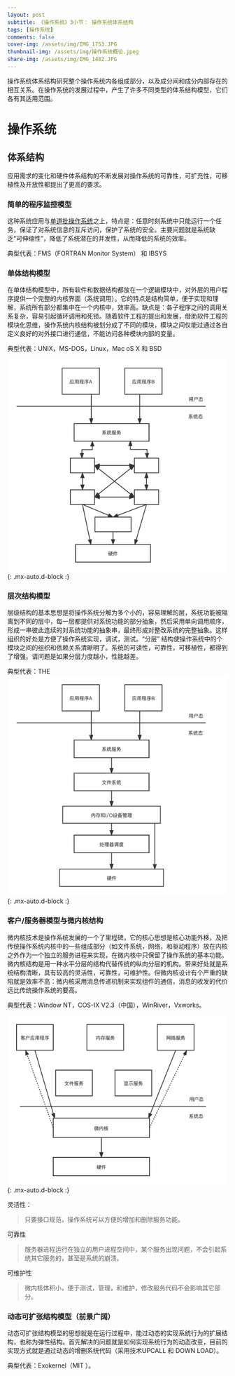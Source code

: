 ```yaml
---
layout: post
subtitle: 《操作系统》3小节： 操作系统体系结构
tags: [操作系统]
comments: false
cover-img: /assets/img/IMG_1753.JPG
thumbnail-img: /assets/img/操作系统概论.jpeg
share-img: /assets/img/IMG_1482.JPG
---
```



操作系统体系结构研究整个操作系统内各组成部分，以及成分间和成分内部存在的相互关系。在操作系统的发展过程中，产生了许多不同类型的体系结构模型，它们各有其适用范围。

# 操作系统

##  体系结构
应用需求的变化和硬件体系结构的不断发展对操作系统的可靠性，可扩充性，可移植性及开放性都提出了更高的要求。

###  简单的程序监控模型
这种系统应用与[单道批操作系统](/2022-06-13-Operating-System)之上，特点是：任意时刻系统中只能运行一个任务，保证了对系统信息的互斥访问，保护了系统的安全。主要问题就是系统缺乏“可伸缩性”，降低了系统潜在的并发性，从而降低的系统的效率。

典型代表：FMS（FORTRAN Monitor System） 和 IBSYS

### 单体结构模型
在单体结构模型中，所有软件和数据结构都放在一个逻辑模块中，对外层的用户程序提供一个完整的内核界面（系统调用）。它的特点是结构简单，便于实现和理解，系统所有部分都集中在一个内核中，效率高。缺点是：各子程序之间的调用关系复杂，容易引起循环调用和死锁。随着软件工程的提出和发展，借助软件工程的模块化思维，操作系统内核结构被划分成了不同的模块，模块之间仅能过通过各自定义良好的对外接口进行通信，不能访问各种模块内部的变量。

典型代表：UNIX，MS-DOS，Linux，Mac oS X 和 BSD

![操作系统-单体结构.png](../assets/img/操作系统-单体结构.png){: .mx-auto.d-block :}

### 层次结构模型
层级结构的基本思想是将操作系统分解为多个小的，容易理解的层，系统功能被隔离到不同的层中，每一层都提供对系统功能的部分抽象，然后采用单向调用顺序，形成一串彼此连续的对系统功能的抽象串，最终形成对整改系统的完整抽象。这样组织的好处是方便了操作系统实现，调试，测试。“分层” 结构使操作系统中的个模块之间的组织和依赖关系清晰明了。系统的可读性，可靠性，可移植性，都得到了增强。请问题是如果分层力度越小，性能越差。

典型代表：THE
![操作系统-层次结构.png](../assets/img/操作系统-层次结构.png){: .mx-auto.d-block :}


### 客户/服务器模型与微内核结构
微内核技术是操作系统发展的一个了里程碑，它的核心思想是核心功能外移，及把传统操作系统内核中的一些组成部分（如文件系统，网络，和驱动程序）放在内核之外作为一个独立的服务进程来实现，在微内核中只保留了操作系统的基本功能。
微内核结构是用一种水平分层的结构代替传统的纵向分层的机构。带来好处就是系统结构清晰，具有较高的灵活性，可靠性，可维护性。但微内核设计有个严重的缺陷就是效率不高：微内核采用消息传递机制来实现组件的通信，消息的收发的代价远比传统操作系统的要高。

典型代表：Window NT，COS-IX V2.3（中国），WinRiver，Vxworks。

![操作系统-微内核.png](../assets/img/操作系统-微内核.png){: .mx-auto.d-block :}

灵活性：
> 只要接口规范，操作系统可以方便的增加和删除服务功能。

可靠性
> 服务器进程运行在独立的用户进程空间中，某个服务出现问题，不会引起系统其它服务的，甚至是系统的崩溃。

可维护性
> 微内核体积小，便于测试，管理，和维护，修改服务代码不会影响其它部分。



### 动态可扩张结构模型（前景广阔）

动态可扩张结构模型的思想就是在运行过程中，能过动态的实现系统行为的扩展结构，也称为弹性结构。首先解决的问题就是如何实现系统行为的动态改变，目前的实现方式就是通过动态的增删系统代码（采用技术UPCALL 和 DOWN LOAD）。

典型代表：Exokernel（MIT ）。